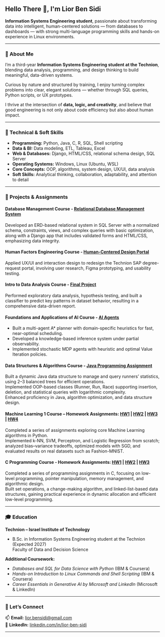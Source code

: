 ## Hello There 👋, I'm Lior Ben Sidi

**Information Systems Engineering student**, passionate about transforming data into intelligent, human-centered solutions — from databases to dashboards — with strong multi-language programming skills and hands-on experience in Linux environments.

---

### 🧩 About Me

I’m a third-year **Information Systems Engineering student at the Technion**, blending data analysis, programming, and design thinking to build meaningful, data-driven systems.  

Curious by nature and structured by training, I enjoy turning complex problems into clear, elegant solutions — whether through SQL queries, Python scripts, or UX prototypes.

I thrive at the intersection of **data, logic, and creativity**, and believe that good engineering is not only about code efficiency but also about human impact.

---

### 🧠 Technical & Soft Skills

- **Programming:** Python, Java, C, R, SQL, Shell scripting  
- **Data & BI:** Data modeling, ETL, Tableau, Excel  
- **Web & Databases:** Django, HTML/CSS, relational schema design, SQL Server  
- **Operating Systems:** Windows, Linux (Ubuntu, WSL)  
- **Core Concepts:** OOP, algorithms, system design, UX/UI, data analysis  
- **Soft Skills:** Analytical thinking, collaboration, adaptability, and attention to detail  

---

### 💼 Projects & Assignments

#### Database Management Course - [Relational Database Management System](https://github.com/LiorBenSidi/Final_Project)
Developed an ERD-based relational system in SQL Server with a normalized schema, constraints, views, and complex queries with basic optimization, along with a Django app that includes validated forms and HTML/CSS, emphasizing data integrity.

#### Human Factors Engineering Course - [Human-Centered Design Portal](https://github.com/LiorBenSidi/UX-Final_Project)
Applied UX/UI and interaction design to redesign the Technion SAP degree-request portal, involving user research, Figma prototyping, and usability testing.

#### Intro to Data Analysis Course - [Final Project](https://github.com/LiorBenSidi/Mini-Project)
Performed exploratory data analysis, hypothesis testing, and built a classifier to predict key patterns in dataset behavior, resulting in a comprehensive data-driven report.

#### Foundations and Applications of AI Course - [AI Agents](https://github.com/LiorBenSidi/HW_AI)
- Built a multi-agent A* planner with domain-specific heuristics for fast, near-optimal scheduling.
- Developed a knowledge-based inference system under partial observability.
- Implemented stochastic MDP agents with heuristic and optimal Value Iteration policies.

#### Data Structures & Algorithms Course - [Java Programming Assignment](https://github.com/LiorBenSidi/DS-Alg_Project)
Built a dynamic Java data structure to manage and query runners’ statistics, using 2–3 balanced trees for efficient operations.<br/>
Implemented OOP-based classes (Runner, Run, Race) supporting insertion, deletion, and statistical queries with logarithmic complexity.<br/>
Enhanced proficiency in Java, algorithm optimization, and data structure design.

#### Machine Learning 1 Course – Homework Assignments: [HW1](https://github.com/LiorBenSidi/HW1_ML1) | [HW2](https://github.com/LiorBenSidi/HW2_ML1) | [HW3](https://github.com/LiorBenSidi/HW3_ML1) | [HW4](https://github.com/LiorBenSidi/HW4_ML1)
Completed a series of assignments exploring core Machine Learning algorithms in Python.<br/>
Implemented k-NN, SVM, Perceptron, and Logistic Regression from scratch; analyzed bias–variance tradeoffs, optimized models with SGD, and evaluated results on real datasets such as Fashion-MNIST.

#### C Programming Course - Homework Assignments: [HW1](https://github.com/LiorBenSidi/HW1_094704_new) | [HW2](https://github.com/LiorBenSidi/HW2_094704) | [HW3](https://github.com/LiorBenSidi/HW3_094704)
Completed a series of programming assignments in C, focusing on low-level programming, pointer manipulation, memory management, and algorithmic design.<br/>
Built set operations, a change-making algorithm, and linked-list-based data structures, gaining practical experience in dynamic allocation and efficient low-level programming.

---

### 🎓 Education

**Technion – Israel Institute of Technology**  
- B.Sc. in Information Systems Engineering student at the Technion (Expected 2027) <br/>
  Faculty of Data and Decision Science

**Additional Coursework:**  
- *Databases and SQL for Data Science with Python* (IBM & Coursera)
- *Hands-on Introduction to Linux Commands and Shell Scripting* (IBM & Coursera)
- *Career Essentials in Generative AI by Microsoft and LinkedIn* (Microsoft & LinkedIn)

---

### 🤝 Let’s Connect

📫 **Email:** [lior.bensidi@gmail.com](mailto:lior.bensidi@gmail.com)  
💼 **LinkedIn:** [linkedin.com/in/lior-ben-sidi](https://www.linkedin.com/in/lior-ben-sidi/)  

---

<!--
**LiorBenSidi/LiorBenSidi** is a ✨ _special_ ✨ repository because its `README.md` (this file) appears on your GitHub profile.

Here are some ideas to get you started:

- 🔭 I’m currently working on ...
- 🌱 I’m currently learning ...
- 👯 I’m looking to collaborate on ...
- 🤔 I’m looking for help with ...
- 💬 Ask me about ...
- 📫 How to reach me: ...
- 😄 Pronouns: ...
- ⚡ Fun fact: ...
-->
